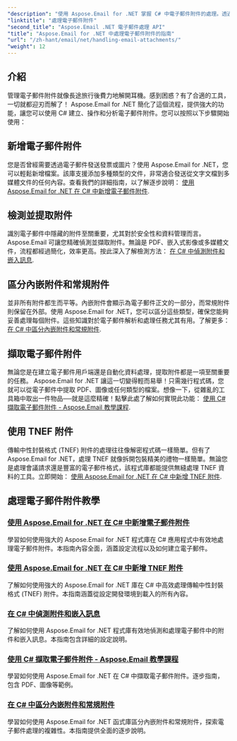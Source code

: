 ```yaml
---
"description": "使用 Aspose.Email for .NET 掌握 C# 中電子郵件附件的處理。透過逐步指南了解如何新增、偵測、提取和區分附件。"
"linktitle": "處理電子郵件附件"
"second_title": "Aspose.Email .NET 電子郵件處理 API"
"title": "Aspose.Email for .NET 中處理電子郵件附件的指南"
"url": "/zh-hant/email/net/handling-email-attachments/"
"weight": 12
---
```


## 介紹

管理電子郵件附件就像長途旅行後費力地解開耳機。感到困惑？有了合適的工具，一切就都迎刃而解了！ Aspose.Email for .NET 簡化了這個流程，提供強大的功能，讓您可以使用 C# 建立、操作和分析電子郵件附件。您可以按照以下步驟開始使用：  

## 新增電子郵件附件  

您是否曾經需要透過電子郵件發送發票或圖片？使用 Aspose.Email for .NET，您可以輕鬆新增檔案。該庫支援添加多種類型的文件，非常適合發送從文字文檔到多媒體文件的任何內容。查看我們的詳細指南，以了解逐步說明： [使用 Aspose.Email for .NET 在 C# 中新增電子郵件附件](./add-email-attachments-in-csharp/).  

## 檢測並提取附件  

識別電子郵件中隱藏的附件至關重要，尤其對於安全性和資料管理而言。 Aspose.Email 可讓您精確偵測並擷取附件。無論是 PDF、嵌入式影像或多媒體文件，流程都經過簡化，效率更高。按此深入了解檢測方法： [在 C# 中偵測附件和嵌入訊息](./detecting-attachment-and-embedded-message-in-csharp/).  

## 區分內嵌附件和常規附件  

並非所有附件都生而平等。內嵌附件會顯示為電子郵件正文的一部分，而常規附件則保留在外部。使用 Aspose.Email for .NET，您可以區分這些類型，確保您能夠妥善處理每個附件。這些知識對於電子郵件解析和處理任務尤其有用。了解更多： [在 C# 中區分內嵌附件和常規附件](./distinguishing-inline-and-regular-attachments-in-csharp/).  

## 擷取電子郵件附件  

無論您是在建立電子郵件用戶端還是自動化資料處理，提取附件都是一項至關重要的任務。 Aspose.Email for .NET 讓這一切變得輕而易舉！只需幾行程式碼，您就可以從電子郵件中提取 PDF、圖像或任何類型的檔案。想像一下，從雜亂的工具箱中取出一件物品──就是這麼精確！點擊此處了解如何實現此功能： [使用 C# 擷取電子郵件附件 - Aspose.Email 教學課程](./extract-email-attachments-in-csharp/).  

## 使用 TNEF 附件  

傳輸中性封裝格式 (TNEF) 附件的處理往往像解密程式碼一樣簡單。但有了 Aspose.Email for .NET，處理 TNEF 就像拆開包裝精美的禮物一樣簡單。無論您是處理會議請求還是豐富的電子郵件格式，該程式庫都能提供無縫處理 TNEF 資料的工具。立即開始： [使用 Aspose.Email for .NET 在 C# 中新增 TNEF 附件](./add-tnef-attachments-in-csharp/).  

## 處理電子郵件附件教學
### [使用 Aspose.Email for .NET 在 C# 中新增電子郵件附件](./add-email-attachments-in-csharp/)
學習如何使用強大的 Aspose.Email for .NET 程式庫在 C# 應用程式中有效地處理電子郵件附件。本指南內容全面，涵蓋設定流程以及如何建立電子郵件。
### [使用 Aspose.Email for .NET 在 C# 中新增 TNEF 附件](./add-tnef-attachments-in-csharp/)
了解如何使用強大的 Aspose.Email for .NET 庫在 C# 中高效處理傳輸中性封裝格式 (TNEF) 附件。本指南涵蓋從設定開發環境到載入的所有內容。
### [在 C# 中偵測附件和嵌入訊息](./detecting-attachment-and-embedded-message-in-csharp/)
了解如何使用 Aspose.Email for .NET 程式庫有效地偵測和處理電子郵件中的附件和嵌入訊息。本指南包含詳細的設定說明。
### [使用 C# 擷取電子郵件附件 - Aspose.Email 教學課程](./extract-email-attachments-in-csharp/)
學習如何使用 Aspose.Email for .NET 在 C# 中擷取電子郵件附件。逐步指南，包含 PDF、圖像等範例。
### [在 C# 中區分內嵌附件和常規附件](./distinguishing-inline-and-regular-attachments-in-csharp/)
學習如何使用 Aspose.Email for .NET 函式庫區分內嵌附件和常規附件，探索電子郵件處理的複雜性。本指南提供全面的逐步說明。